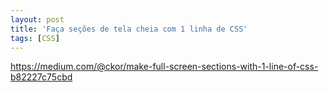 ```yaml
---
layout: post
title: 'Faça seções de tela cheia com 1 linha de CSS'
tags: [CSS]
---
```


<https://medium.com/@ckor/make-full-screen-sections-with-1-line-of-css-b82227c75cbd>
